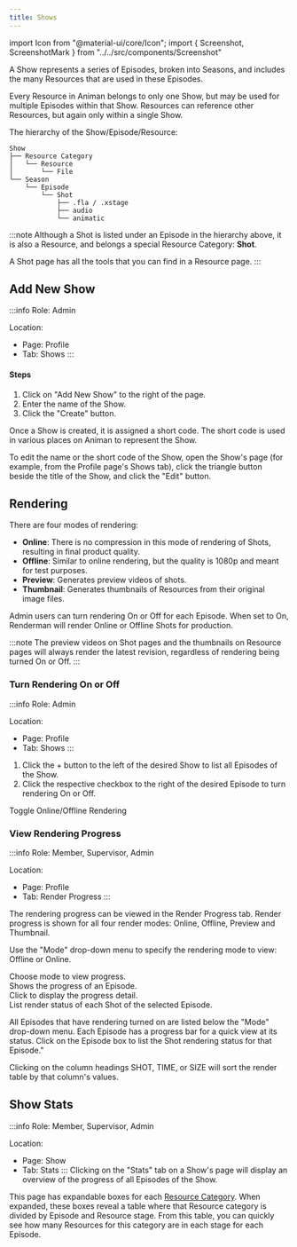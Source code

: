 ```yaml
---
title: Shows
---
```

import Icon from "@material-ui/core/Icon";
import { Screenshot, ScreenshotMark } from "../../src/components/Screenshot"

A Show represents a series of Episodes, broken into Seasons, and includes the many Resources that are used in these Episodes.

Every Resource in Animan belongs to only one Show, but may be used for multiple Episodes within that Show. Resources can reference other Resources, but again only within a single Show.

The hierarchy of the Show/Episode/Resource:

```
Show
├── Resource Category
│   └── Resource
│       └── File
└── Season
    └── Episode
        └── Shot
            ├── .fla / .xstage
            ├── audio
            └── animatic
```
:::note
Although a Shot is listed under an Episode in the hierarchy above, it is also a Resource, and belongs a special Resource Category: **Shot**.

A Shot page has all the tools that you can find in a Resource page.
:::

## Add New Show
:::info
Role: Admin

Location: 

- Page: Profile
- Tab: Shows
:::

#### Steps
1. Click on "Add New Show" to the right of the page.
1. Enter the name of the Show.
1. Click the "Create" button.

<Screenshot image="/screenshot/create_show.png">
  <ScreenshotMark x="84.5%" y="64%" width="30%" height="18%" textPosition="right" borderRadius="10px"></ScreenshotMark>
</Screenshot>

Once a Show is created, it is assigned a short code. The short code is used in various places on Animan to represent the Show.

To edit the name or the short code of the Show, open the Show's page (for example, from the Profile page's Shows tab), click the triangle button beside the title of the Show, and click the "Edit" button.

<Screenshot image="/screenshot/edit_show_name.png">
  <ScreenshotMark x="23%" y="16%" width="8%" height="12%" textPosition="right" borderRadius="50%"></ScreenshotMark>
  <ScreenshotMark x="33%" y="32%" width="24%" height="15%" textPosition="right" borderRadius="10px"></ScreenshotMark>
</Screenshot>

## Rendering

There are four modes of rendering:

 * **Online**: There is no compression in this mode of rendering of Shots, resulting in final product quality.
 * **Offline**: Similar to online rendering, but the quality is 1080p and meant for test purposes.
 * **Preview**: Generates preview videos of shots.
 * **Thumbnail**: Generates thumbnails of Resources from their original image files.
 
Admin users can turn rendering On or Off for each Episode. When set to On, Renderman will render Online or Offline Shots for production.

:::note
The preview videos on Shot pages and the thumbnails on Resource pages will always render the latest revision, regardless of rendering being turned On or Off.
:::

### Turn Rendering On or Off
:::info
Role: Admin

Location: 

- Page: Profile
- Tab: Shows
:::
1. Click the + button to the left of the desired Show to list all Episodes of the Show.
1. Click the respective checkbox to the right of the desired Episode to turn rendering On or Off.

<Screenshot image="/screenshot/create_show.png">
  <ScreenshotMark x="4.5%" y="75%" width="4%" height="10%" textPosition="right" borderRadius="50%"></ScreenshotMark>
  <ScreenshotMark x="58%" y="85%" width="22%" height="12%" textPosition="top" borderRadius="10px">
    Toggle Online/Offline Rendering
  </ScreenshotMark>
</Screenshot>


### View Rendering Progress
:::info
Role: Member, Supervisor, Admin

Location: 
- Page: Profile
- Tab: Render Progress
:::

The rendering progress can be viewed in the Render Progress tab. Render progress is shown for all four render modes: Online, Offline, Preview and Thumbnail.

Use the "Mode" drop-down menu to specify the rendering mode to view: Offline or Online.

<Screenshot image="/screenshot/show_render_progress.png">
  <ScreenshotMark x="11.5%" y="21%" width="22%" height="15%" textPosition="right" borderRadius="10px">
    Choose mode to view progress.
  </ScreenshotMark>
  <ScreenshotMark x="33.1%" y="32.3%" width="10%" height="9.5%" textPosition="right" borderRadius="8px">
    <div>Shows the progress of an Episode.</div>
    <div>Click to display the progress detail.</div>
  </ScreenshotMark>
  <ScreenshotMark x="50%" y="80%" width="99%" height="36%" textPosition="top" borderRadius="8px">
    List render status of each Shot of the selected Episode.
  </ScreenshotMark>
</Screenshot>

All Episodes that have rendering turned on are listed below the "Mode" drop-down menu. Each Episode has a progress bar for a quick view at its status. Click on the Episode box to list the Shot rendering status for that Episode."

Clicking on the column headings SHOT, TIME, or SIZE will sort the render table by that column's values.


## Show Stats
:::info
Role: Member, Supervisor, Admin

Location: 
- Page: Show
- Tab: Stats
:::
Clicking on the "Stats" tab on a Show's page will display an overview of the progress of all Episodes of the Show.

<Screenshot image="/screenshot/show_stats.png">
</Screenshot>

This page has expandable boxes for each [Resource Category](category). When expanded, these boxes reveal a table where that Resource category is divided by Episode and Resource stage. From this table, you can quickly see how many Resources for this category are in each stage for each Episode.